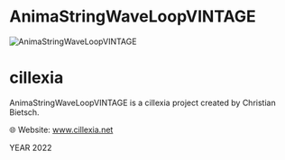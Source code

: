 # AnimaStringWaveLoopVINTAGE
![AnimaStringWaveLoopVINTAGE](https://user-images.githubusercontent.com/92103579/158226470-6a321cd8-c6c2-45e7-840c-b11832aa64aa.gif)

# cillexia
AnimaStringWaveLoopVINTAGE is a cillexia project created by Christian Bietsch.

🌐 Website: www.cillexia.net

YEAR 2022

